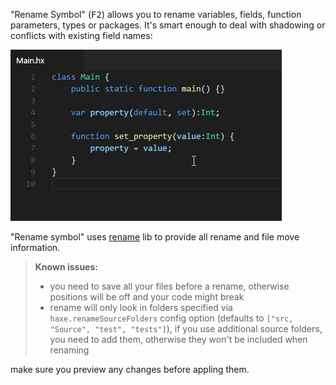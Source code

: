 "Rename Symbol" (<kbd>F2</kbd>) allows you to rename variables, fields, function parameters, types or packages. It's smart enough to deal with shadowing or conflicts with existing field names:

![](images/rename-symbol/rename-conflict.gif)

"Rename symbol" uses [rename](https://github.com/HaxeCheckstyle/haxe-rename) lib to provide all rename and file move information.

>**Known issues:**
> - you need to save all your files before a rename, otherwise positions will be off and your code might break
> - rename will only look in folders specified via `haxe.renameSourceFolders` config option (defaults to `["src, "Source", "test", "tests"]`), if you use additional source folders, you need to add them, otherwise they won't be included when renaming

make sure you preview any changes before appling them.